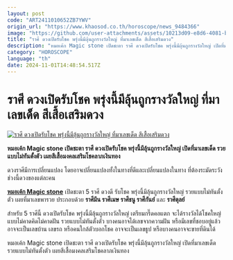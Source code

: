 ```yaml
---
layout: post
code: "ART2411010652ZB7YWV"
origin_url: "https://www.khaosod.co.th/horoscope/news_9484366"
image: "https://github.com/user-attachments/assets/10213d09-e8d6-4081-bef6-49b0914a4c88"
title: "ราศี ดวงเปิดรับโชค พรุ่งนี้มีลุ้นถูกรางวัลใหญ่ ที่มาเลขเด็ด สีเสื้อเสริมดวง"
description: "หมอเค้ก Magic stone เปิดชะตา ราศี ดวงเปิดรับโชค พรุ่งนี้มีลุ้นถูกรางวัลใหญ่ เปิดที่มาเลขเด็ด รวยแบบไม่ทันตั้งตัว เผยสีเสื้อมงคลเสริมโชคลาภเงินทอง "
category: "HOROSCOPE"
language: "th"
date: 2024-11-01T14:48:54.517Z
---
```


# ราศี ดวงเปิดรับโชค พรุ่งนี้มีลุ้นถูกรางวัลใหญ่ ที่มาเลขเด็ด สีเสื้อเสริมดวง

[![ราศี ดวงเปิดรับโชค พรุ่งนี้มีลุ้นถูกรางวัลใหญ่ ที่มาเลขเด็ด สีเสื้อเสริมดวง](https://www.khaosod.co.th/wpapp/uploads/2024/10/zodiac-3.jpg "ราศี ดวงเปิดรับโชค พรุ่งนี้มีลุ้นถูกรางวัลใหญ่ ที่มาเลขเด็ด สีเสื้อเสริมดวง")](https://www.khaosod.co.th/wpapp/uploads/2024/10/zodiac-3.jpg)

**หมอเค้ก Magic stone เปิดชะตา ราศี ดวงเปิดรับโชค พรุ่งนี้มีลุ้นถูกรางวัลใหญ่ เปิดที่มาเลขเด็ด รวยแบบไม่ทันตั้งตัว เผยสีเสื้อมงคลเสริมโชคลาภเงินทอง**

ดวงราศีมีการเปลี่ยนแปลง โดยอาจเปลี่ยนแปลงทั้งในทางที่ดีและเปลี่ยนแปลงในทาง ที่ต้องระมัดระวังช่วงนี้ดวงของแต่ละคน

**[หมอเค้ก Magic stone](https://www.facebook.com/photo/?fbid=638308181239108&set=a.635348224868437)** เปิดชะตา 5 ราศี ดวงดี รับโชค พรุ่งนี้มีลุ้นถูกรางวัลใหญ่ รวยแบบไม่ทันตั้งตัว เผยที่มาเลขพารวย ประกอบด้วย **ราศีมีน ราศีเมษ ราศีธนู ราศีกันย์** และ **ราศีตุลย์**

สำหรับ 5 ราศีนี้ ดวงเปิดรับโชค พรุ่งนี้มีลุ้นถูกรางวัลใหญ่ เตรียมกรี๊ดคอแตก จะได้รางวัลได้โชคใหญ่แบบไม่คาดคิดไม่คาดฝัน รวยแบบไม่ทันตั้งตัว บางคนอาจได้เลขจากความฝัน หรือมีเลขที่ชอบอยู่แล้ว อาจจะเป็นเลขบ้าน เลขรถ หรือคนใกล้ตัวบอกโชค อาจจะเป็นเลขธูป หรือบางคนอาจจะขายที่ดินได้

หมอเค้ก Magic stone เปิดชะตา ราศี ดวงเปิดรับโชค พรุ่งนี้มีลุ้นถูกรางวัลใหญ่ เปิดที่มาเลขเด็ด รวยแบบไม่ทันตั้งตัว เผยสีเสื้อมงคลเสริมโชคลาภเงินทอง